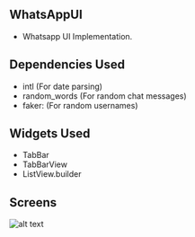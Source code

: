 ## WhatsAppUI

- Whatsapp UI Implementation.

## Dependencies Used

 - intl (For date parsing)
 - random_words (For random chat messages)
 - faker: (For random usernames)
 
 
## Widgets Used
- TabBar
- TabBarView
- ListView.builder



## Screens
![alt text](https://ibb.co/t851n7M)
